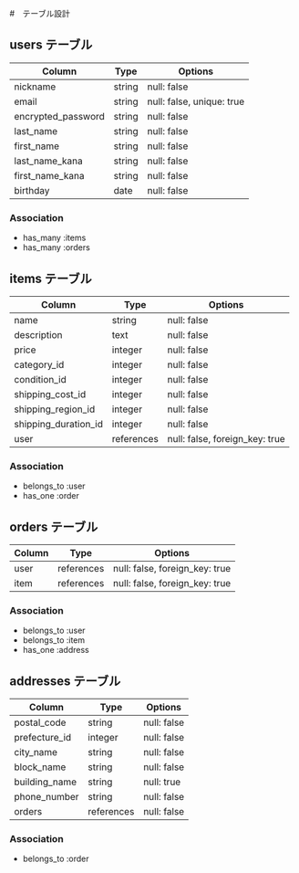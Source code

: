 #　テーブル設計

## users テーブル

| Column             | Type   | Options     |
| ------------------ | ------ | ----------- |
| nickname           | string | null: false |
| email              | string | null: false, unique: true |
| encrypted_password | string | null: false |
| last_name          | string | null: false |
| first_name         | string | null: false |
| last_name_kana     | string | null: false |
| first_name_kana    | string | null: false |
| birthday           | date   | null: false |

### Association

- has_many :items
- has_many :orders

## items テーブル

| Column               | Type       | Options     |
| -------------------- | ---------- | ----------- |
| name                 | string     | null: false |
| description          | text       | null: false |
| price                | integer    | null: false |
| category_id          | integer    | null: false |
| condition_id         | integer    | null: false |
| shipping_cost_id     | integer    | null: false |
| shipping_region_id   | integer    | null: false |
| shipping_duration_id | integer    | null: false |
| user                 | references | null: false, foreign_key: true |

### Association

- belongs_to :user
- has_one :order

## orders テーブル

| Column | Type       | Options                        |
| ------ | ---------- | ------------------------------ |
| user   | references | null: false, foreign_key: true |
| item   | references | null: false, foreign_key: true |

### Association

- belongs_to :user
- belongs_to :item
- has_one :address

## addresses テーブル

| Column        | Type       | Options     |
| ------------- | ---------- | ----------- |
| postal_code   | string     | null: false |
| prefecture_id | integer    | null: false |
| city_name     | string     | null: false |
| block_name    | string     | null: false |
| building_name | string     | null: true  |
| phone_number  | string     | null: false |
| orders        | references | null: false |

### Association

- belongs_to :order